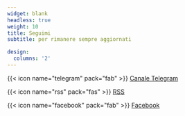 ```yaml
---
widget: blank
headless: true
weight: 10
title: Seguimi
subtitle: per rimanere sempre aggiornati

design:
  columns: '2'
---
```


{{< icon name="telegram" pack="fab" >}} [Canale Telegram](https://t.me/scecere)  

{{< icon name="rss" pack="fas" >}} [RSS](/index.xml)

{{< icon name="facebook" pack="fab" >}} [Facebook](https://www.facebook.com/StefanoCecere)  
